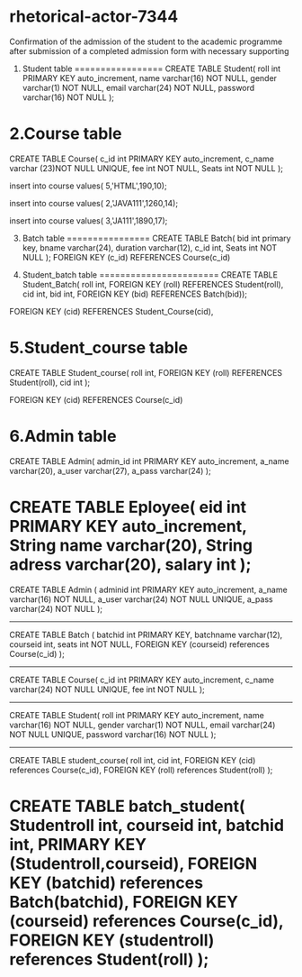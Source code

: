 # rhetorical-actor-7344
 Confirmation of the admission of the student to the academic programme after submission of a completed admission form with necessary supporting



1. Student table 
=================
CREATE TABLE Student(
roll int PRIMARY KEY auto_increment,
name varchar(16) NOT NULL,
gender varchar(1)  NOT NULL,
email varchar(24)  NOT NULL,
password varchar(16)  NOT NULL
);


2.Course table
================
CREATE TABLE Course(
c_id int PRIMARY KEY auto_increment,
c_name varchar (23)NOT NULL UNIQUE,
fee int NOT NULL,
Seats int NOT NULL
);

insert into course values(
5,'HTML',190,10);

insert into course values(
2,'JAVA111',1260,14);


insert into course values(
3,'JA111',1890,17);


3. Batch table 
================
CREATE TABLE Batch(
bid int primary key, 
bname varchar(24),
duration varchar(12),
c_id int,
Seats int NOT NULL
);
FOREIGN KEY (c_id) REFERENCES Course(c_id)

4. Student_batch table
=======================
CREATE TABLE Student_Batch(
roll int,
FOREIGN KEY (roll) REFERENCES Student(roll),
cid int,
bid int,
FOREIGN KEY (bid) REFERENCES Batch(bid));

FOREIGN KEY (cid) REFERENCES Student_Course(cid),

5.Student_course table 
======================== 
CREATE TABLE  Student_course(
roll int,
FOREIGN KEY (roll) REFERENCES Student(roll),
cid int
);

FOREIGN KEY (cid) REFERENCES Course(c_id)

6.Admin table 
=============
CREATE TABLE Admin(
admin_id int PRIMARY KEY auto_increment,
a_name varchar(20),
a_user varchar(27),
a_pass varchar(24)
);

CREATE TABLE Eployee(
eid int PRIMARY KEY auto_increment,
String name varchar(20),
String adress varchar(20),
salary int
);
=================================================
CREATE TABLE Admin
(
adminid int PRIMARY KEY auto_increment,
a_name varchar(16) NOT NULL,
a_user varchar(24) NOT NULL UNIQUE,
a_pass varchar(24) NOT NULL
);

---------------------------------

CREATE TABLE Batch
(
batchid int PRIMARY KEY,
batchname varchar(12),
courseid int,
seats int NOT NULL,
FOREIGN KEY (courseid) references Course(c_id)
);

----------------------------------

CREATE TABLE Course(
c_id int PRIMARY KEY auto_increment,
c_name varchar(24) NOT NULL UNIQUE,
fee int NOT NULL
);

----------------------------------

CREATE TABLE Student(
roll int PRIMARY KEY auto_increment,
name varchar(16) NOT NULL,
gender varchar(1) NOT NULL,
email varchar(24) NOT NULL UNIQUE,
password varchar(16) NOT NULL
);

--------------------------------

CREATE TABLE student_course(
roll int,
cid int,
FOREIGN KEY (cid) references Course(c_id),
FOREIGN KEY (roll) references Student(roll)
);


CREATE TABLE batch_student(
Studentroll int,
courseid int,
batchid int,
PRIMARY KEY (Studentroll,courseid),
FOREIGN KEY (batchid) references Batch(batchid),
FOREIGN KEY (courseid) references Course(c_id),
FOREIGN KEY (studentroll) references Student(roll)
);
===================================================================

